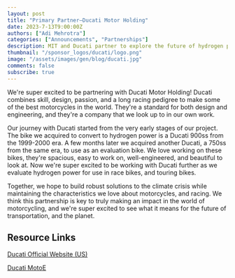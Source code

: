```yaml
---
layout: post
title: "Primary Partner—Ducati Motor Holding"
date: 2023-7-13T9:00:00Z
authors: ["Adi Mehrotra"]
categories: ["Announcements", "Partnerships"]
description: MIT and Ducati partner to explore the future of hydrogen power in motorcycles.
thumbnail: "/sponsor_logos/ducati/logo.png"
image: "/assets/images/gen/blog/ducati.jpg"
comments: false
subscribe: true
---
```


We're super excited to be partnering with Ducati Motor Holding! Ducati combines skill, design, passion, and a long racing pedigree to make some of the best motorcycles in the world. They're a standard for both design and engineering, and they're a company that we look up to in our own work.

Our journey with Ducati started from the very early stages of our project. The bike we acquired to convert to hydrogen power is a Ducati 900ss from the 1999-2000 era. A few months later we acquired another Ducati, a 750ss from the same era, to use as an evaluation bike. We love working on these bikes, they're spacious, easy to work on, well-engineered, and beautiful to look at. Now we're super excited to be working with Ducati further as we evaluate hydrogen power for use in race bikes, and touring bikes.

Together, we hope to build robust solutions to the climate crisis while maintaining the characteristics we love about motorcycles, and racing. We think this partnership is key to truly making an impact in the world of motorcycling, and we're super excited to see what it means for the future of transportation, and the planet.

## Resource Links

[Ducati Official Website (US)](https://www.ducati.com/us/en/home)

[Ducati MotoE](https://www.ducati.com/ww/en/company/innovation/moto-e)

